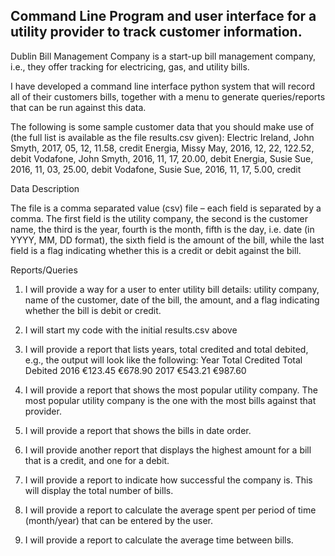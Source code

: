
## Command Line Program and user interface for a utility provider to track customer information.

Dublin Bill Management Company is a start-up bill management company, i.e., they offer tracking for electricing, gas, and utility bills.

I have developed a command line interface python system that will record all of their customers bills, together with a menu to generate queries/reports that can be run against this data.

The following is some sample customer data that you should make use of (the full list is available as the file results.csv given):
  Electric Ireland, John Smyth, 2017, 05, 12, 11.58, credit
  Energia, Missy May, 2016, 12, 22, 122.52, debit
  Vodafone, John Smyth, 2016, 11, 17, 20.00, debit
  Energia, Susie Sue, 2016, 11, 03, 25.00, debit
  Vodafone, Susie Sue, 2016, 11, 17, 5.00, credit

Data Description

The file is a comma separated value (csv) file – each field is separated by a comma. The first field is the utility company, the second is the customer name, the third is the year, fourth is the month, fifth is the day, i.e. date  (in YYYY, MM, DD format), the sixth field is the amount of the bill, while the last field is a flag indicating whether this is a credit or debit against the bill.
 

Reports/Queries
1.	I will provide a way for a user to enter utility bill details: utility company, name of the customer, date of the bill, the amount, and a flag indicating whether the bill is debit or credit.
2.	I will start my code with the initial results.csv above
3.	I will provide a report that lists years, total credited and total debited, e.g., the output will look like the following:
Year		Total Credited	Total Debited
2016		   €123.45		     €678.90
2017		   €543.21		     €987.60

4.	I will provide a report that shows the most popular utility company.  The most popular utility company is the one with the most bills against that provider.

5.	I will provide a report that shows the bills in date order.
6.	I will provide another report that displays the highest amount for a bill that is a credit, and one for a debit.
7.	I will provide a report to indicate how successful the company is.  This will display the total number of bills.
8.	I will provide a report to calculate the average spent per period of time (month/year) that can be entered by the user.
9.	I will provide a report to calculate the average time between bills.

